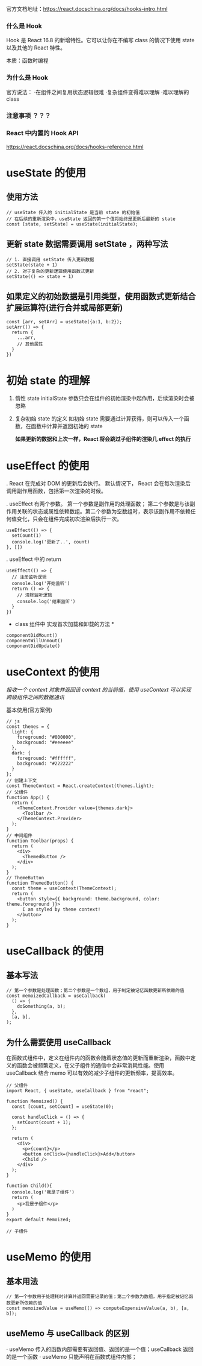 官方文档地址：https://react.docschina.org/docs/hooks-intro.html

### 什么是 Hook

Hook 是 React 16.8 的新增特性。它可以让你在不编写 class 的情况下使用 state 以及其他的 React 特性。

本质：函数时编程

### 为什么是 Hook

官方说法：
·在组件之间复用状态逻辑很难
·复杂组件变得难以理解
·难以理解的 class

### 注意事项 ？？？

### React 中内置的 Hook API

https://react.docschina.org/docs/hooks-reference.html

# useState 的使用

## 使用方法

    // useState 传入的 initialState 是当前 state 的初始值
    // 在后续的重新渲染中，useState 返回的第一个值将始终是更新后最新的 state
    const [state, setState] = useState(initialState);

## 更新 state 数据需要调用 setState ，两种写法

    // 1. 直接调用 setState 传入更新数据
    setState(state + 1)
    // 2. 对于复杂的更新逻辑使用函数式更新
    setState(() => state + 1)

## 如果定义的初始数据是引用类型，使用函数式更新结合扩展运算符(进行合并或局部更新)

    const [arr, setArr] = useState({a:1, b:2});
    setArr(() => {
      return {
        ...arr,
        // 其他属性
      }
    })

# 初始 state 的理解

1.  惰性 state
    initialState 参数只会在组件的初始渲染中起作用，后续渲染时会被忽略
2.  复杂初始 state 的定义
    如初始 state 需要通过计算获得，则可以传入一个函数，在函数中计算并返回初始的 state

    **如果更新的数据和上次一样，React 将会跳过子组件的渲染几 effect 的执行**

# useEffect 的使用

. React 在完成对 DOM 的更新后会执行。
默认情况下， React 会在每次渲染后调用副作用函数，包括第一次渲染的时候。

. useEffect 有两个参数。
第一个参数是副作用的处理函数；
第二个参数是与该副作用关联的状态或属性依赖数组。第二个参数为空数组时，表示该副作用不依赖任何值变化，只会在组件完成初次渲染后执行一次。

```
useEffect(() => {
  setCount(1)
  console.log('更新了..', count)
}, [])
```

. useEffect 中的 return

```
useEffect(() => {
  // 注册监听逻辑
  console.log('开始监听')
  return () => {
    // 清除监听逻辑
    console.log('结束监听')
  }
})
```

- class 组件中 实现首次加载和卸载的方法 \*

```
componentDidMount()
componentWillUnmout()
componentDidUpdate()
```

# useContext 的使用

_接收一个 context 对象并返回该 context 的当前值，使用 useContext 可以实现跨级组件之间的数据通讯_

基本使用(官方案例)

```
// js
const themes = {
  light: {
    foreground: "#000000",
    background: "#eeeeee"
  },
  dark: {
    foreground: "#ffffff",
    background: "#222222"
  }
};
// 创建上下文
const ThemeContext = React.createContext(themes.light);
// 父组件
function App() {
  return (
    <ThemeContext.Provider value={themes.dark}>
      <Toolbar />
    </ThemeContext.Provider>
  );
}
// 中间组件
function Toolbar(props) {
  return (
    <div>
      <ThemedButton />
    </div>
  );
}
// ThemeButton
function ThemedButton() {
  const theme = useContext(ThemeContext);
  return (
    <button style={{ background: theme.background, color: theme.foreground }}>
      I am styled by theme context!
    </button>
  );
}
```

# useCallback 的使用

## 基本写法

```
// 第一个参数是处理函数；第二个参数是一个数组，用于制定被记忆函数更新所依赖的值
const memoizedCallback = useCallback(
  () => {
    doSomething(a, b);
  },
  [a, b],
);
```

## 为什么需要使用 useCallback

在函数式组件中，定义在组件内的函数会随着状态值的更新而重新渲染，函数中定义的函数会被频繁定义，在父子组件的通信中会非常消耗性能。使用 useCallback 结合 memo 可以有效的减少子组件的更新频率，提高效率。

```
// 父组件
import React, { useState, useCallback } from "react";

function Memoized() {
  const [count, setCount] = useState(0);

  const handleClick = () => {
    setCount(count + 1);
  };

  return (
    <div>
      <p>{count}</p>
      <button onClick={handleClick}>Add</button>
      <Child />
    </div>
  );
}

function Child(){
  console.log('我是子组件')
  return (
    <p>我是子组件</p>
  )
}
export default Memoized;

// 子组件
```

# useMemo 的使用

## 基本用法

```
// 第一个参数用于处理耗时计算并返回需要记录的值；第二个参数为数组，用于指定被记忆函数更新所依赖的值
const memoizedValue = useMemo(() => computeExpensiveValue(a, b), [a, b]);
```

## useMemo 与 useCallback 的区别

· useMemo 传入的函数内部需要有返回值、返回的是一个值；useCallback 返回的是一个函数
· useMemo 只能声明在函数式组件内部；

